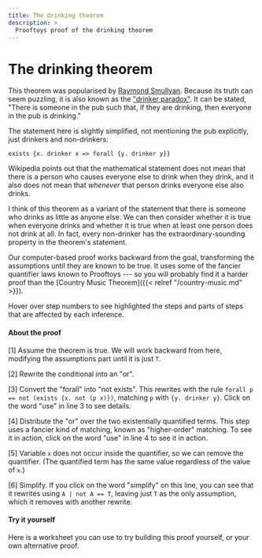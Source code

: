```yaml
---
title: The drinking theorem
description: >
  Prooftoys proof of the drinking theorem
---
```


# The drinking theorem

This theorem was popularised by
[Raymond Smullyan](https://wikipedia.org/wiki/Raymond_Smullyan).
Because its truth can seem puzzling, it is also known
as the ["drinker paradox"](https://wikipedia.org/wiki/Drinker_paradox).
It can be stated, "There is someone in the pub such that, if they are
drinking, then everyone in the pub is drinking."

The statement here is slightly simplified, not mentioning the pub
explicitly, just drinkers and non-drinkers:

`exists {x. drinker x => forall {y. drinker y}}`

Wikipedia points out that the mathematical statement does not mean
that there is a person who causes everyone else to drink when they
drink, and it also does not mean that _whenever_ that person drinks
everyone else also drinks.

I think of this theorem as a variant of the statement that there is
someone who drinks as little as anyone else.  We can then consider
whether it is true when everyone drinks and whether it is true when at
least one person does not drink at all.  In fact, every non-drinker
has the extraordinary-sounding property in the theorem's statement.

Our computer-based proof works backward from the goal, transforming
the assumptions until they are known to be true.  It uses some of the
fancier quantifier laws known to Prooftoys --- so you will probably
find it a harder proof than the 
[Country Music Theorem]({{< relref "/country-music.md" >}}).

Hover over step numbers to see highlighted the steps and parts of
steps that are affected by each inference.

<div class="proof-display mb-4" data-steps='
(steps
(1 assumeExplicitly (t (exists {x. ((drinker x) => (forall {y. (drinker y)}))})))
(2 rewrite (s 1) (path "/left/arg/body") (t ((a => b) == ((not a) | b))))
(3 rewrite (s 2) (path "/left/arg/body/right") (t ((forall p) == (not (exists {x. (not (p x))})))))
(4 rewrite (s 3) (path "/left") (t ((exists {x. ((p x) | (q x))}) == ((exists p) | (exists q)))))
(5 rewrite (s 4) (path "/left/right") (t ((exists {x. a}) == a)))
(6 simplifySite (s 5) (path "/left"))
)'></div>

#### About the proof

[1] Assume the theorem is true.  We will work backward from here,
modifying the assumptions part until it is just `T`.

[2] Rewrite the conditional into an "or".

[3] Convert the "forall" into "not exists".  This rewrites with the
rule `forall p == not (exists {x. not (p x)})`, matching `p` with
`{y. drinker y}`.  Click on the word "use" in line 3 to see details.

[4] Distribute the "or" over the two existentially quantified terms.
This step uses a fancier kind of matching, known as "higher-order"
matching.  To see it in action, click on the word "use" in line 4
to see it in action.

[5] Variable `x` does not occur inside the quantifier, so we can
remove the quantifier.  (The quantified term has the same value
regardless of the value of `x`.)

[6] Simplify.  If you click on the word "simplify" on this line, you
can see that it rewrites using `A | not A == T`, leaving just `T`
as the only assumption, which it removes with another rewrite.

#### Try it yourself

Here is a worksheet you can use to try building this proof yourself,
or your own alternative proof.

<div class="proof-editor mb-4" data-steps='(steps
(1 assumeExplicitly (t (exists {x. ((drinker x) => (forall {y. (drinker y)}))})))
)'></div>
